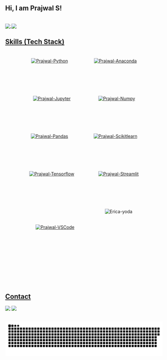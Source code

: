 ## Hi, I am Prajwal S! 
</br>

 <div>
  <a href="https://github.com/Prajwals1">
   <img align="center" height="200" src="https://github-readme-stats.vercel.app/api/top-langs/?username=Prajwals1&layout=compact&langs_count=16&theme=dracula"/>
  <img align="center" src="https://github-readme-stats.vercel.app/api?username=Prajwals1&show_icons=true&theme=dracula&include_all_commits=true&count_private=true&hide=issues"/>
</div>
 
 ## Skills (Tech Stack)
<div style="display: flex; flex-wrap: wrap; align-items: center; justify-content: space-evenly; gap: 40px; margin: 40px;">
  <img height="80" alt="Prajwal-Python" src="https://cdn.jsdelivr.net/gh/devicons/devicon@latest/icons/python/python-original-wordmark.svg">
  <img height="80" alt="Prajwal-Anaconda" src="https://cdn.jsdelivr.net/gh/devicons/devicon@latest/icons/anaconda/anaconda-original-wordmark.svg">
  <img height="80" alt="Prajwal-Jupyter" src="https://cdn.jsdelivr.net/gh/devicons/devicon@latest/icons/jupyter/jupyter-original-wordmark.svg">
  <img height="80" alt="Prajwal-Numpy" src="https://cdn.jsdelivr.net/gh/devicons/devicon@latest/icons/numpy/numpy-original-wordmark.svg">
  <img height="80" alt="Prajwal-Pandas" src="https://cdn.jsdelivr.net/gh/devicons/devicon@latest/icons/pandas/pandas-original-wordmark.svg">
  <img height="80" alt="Prajwal-Scikitlearn" src="https://cdn.jsdelivr.net/gh/devicons/devicon@latest/icons/scikitlearn/scikitlearn-original.svg">
  <img height="80" alt="Prajwal-Tensorflow" src="https://cdn.jsdelivr.net/gh/devicons/devicon@latest/icons/tensorflow/tensorflow-original.svg">
  <img height="80" alt="Prajwal-Streamlit" src="https://cdn.jsdelivr.net/gh/devicons/devicon@latest/icons/streamlit/streamlit-original.svg">
  <img height="80" alt="Prajwal-VSCode" src="https://cdn.jsdelivr.net/gh/devicons/devicon@latest/icons/vscode/vscode-original.svg">
  <img align="right" height="180" alt="Erica-yoda" src="https://media.giphy.com/media/l44Qqz6gO6JiVV3pu/giphy.gif">
</div>


  
</br>

## Contact 
<div> 
  <a href="https://www.linkedin.com/in/Prajwals1" target="_blank"><img src="https://img.shields.io/badge/-LinkedIn-%230077B5?style=for-the-badge&logo=linkedin&logoColor=white" target="_blank"></a> 
  <a href = "mailto: prajwal670@gmail.com"><img src="https://img.shields.io/badge/-Gmail-%23333?style=for-the-badge&logo=gmail&logoColor=white" target="_blank"></a>
 </br>
</br>
 
  ![Snake animation](https://github.com/Prajwals1/Prajwals1/blob/output/github-contribution-grid-snake.svg)
 
</div>
